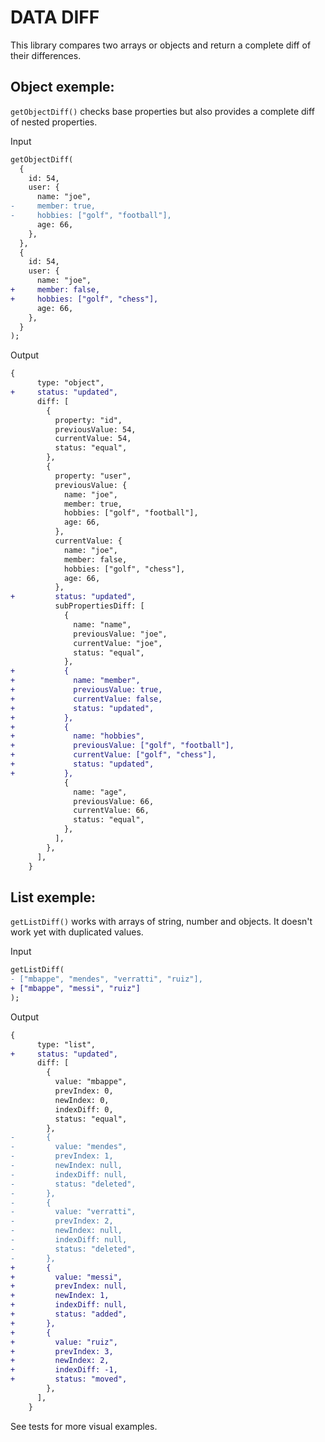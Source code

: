 # DATA DIFF

This library compares two arrays or objects and return a complete diff of their differences.

## Object exemple:

`getObjectDiff()` checks base properties but also provides a complete diff of nested properties.

Input

```diff
getObjectDiff(
  {
    id: 54,
    user: {
      name: "joe",
-     member: true,
-     hobbies: ["golf", "football"],
      age: 66,
    },
  },
  {
    id: 54,
    user: {
      name: "joe",
+     member: false,
+     hobbies: ["golf", "chess"],
      age: 66,
    },
  }
);
```

Output

```diff
{
      type: "object",
+     status: "updated",
      diff: [
        {
          property: "id",
          previousValue: 54,
          currentValue: 54,
          status: "equal",
        },
        {
          property: "user",
          previousValue: {
            name: "joe",
            member: true,
            hobbies: ["golf", "football"],
            age: 66,
          },
          currentValue: {
            name: "joe",
            member: false,
            hobbies: ["golf", "chess"],
            age: 66,
          },
+         status: "updated",
          subPropertiesDiff: [
            {
              name: "name",
              previousValue: "joe",
              currentValue: "joe",
              status: "equal",
            },
+           {
+             name: "member",
+             previousValue: true,
+             currentValue: false,
+             status: "updated",
+           },
+           {
+             name: "hobbies",
+             previousValue: ["golf", "football"],
+             currentValue: ["golf", "chess"],
+             status: "updated",
+           },
            {
              name: "age",
              previousValue: 66,
              currentValue: 66,
              status: "equal",
            },
          ],
        },
      ],
    }
```

## List exemple:

`getListDiff()` works with arrays of string, number and objects.
It doesn't work yet with duplicated values.

Input

```diff
getListDiff(
- ["mbappe", "mendes", "verratti", "ruiz"],
+ ["mbappe", "messi", "ruiz"]
);
```

Output

```diff
{
      type: "list",
+     status: "updated",
      diff: [
        {
          value: "mbappe",
          prevIndex: 0,
          newIndex: 0,
          indexDiff: 0,
          status: "equal",
        },
-       {
-         value: "mendes",
-         prevIndex: 1,
-         newIndex: null,
-         indexDiff: null,
-         status: "deleted",
-       },
-       {
-         value: "verratti",
-         prevIndex: 2,
-         newIndex: null,
-         indexDiff: null,
-         status: "deleted",
-       },
+       {
+         value: "messi",
+         prevIndex: null,
+         newIndex: 1,
+         indexDiff: null,
+         status: "added",
+       },
+       {
+         value: "ruiz",
+         prevIndex: 3,
+         newIndex: 2,
+         indexDiff: -1,
+         status: "moved",
        },
      ],
    }
```

See tests for more visual examples.
